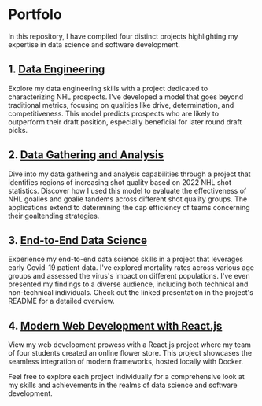 # Portfolo
In this repository, I have compiled four distinct projects highlighting my expertise in data science and software development.

## 1. [Data Engineering](/Data_Engineering_Project)
Explore my data engineering skills with a project dedicated to characterizing NHL prospects. I've developed a model that goes beyond traditional metrics, focusing on qualities like drive, determination, and competitiveness. This model predicts prospects who are likely to outperform their draft position, especially beneficial for later round draft picks.

## 2. [Data Gathering and Analysis](/Data_Gathering-Analysis_Project)
Dive into my data gathering and analysis capabilities through a project that identifies regions of increasing shot quality based on 2022 NHL shot statistics. Discover how I used this model to evaluate the effectiveness of NHL goalies and goalie tandems across different shot quality groups. The applications extend to determining the cap efficiency of teams concerning their goaltending strategies.

## 3. [End-to-End Data Science](/End-to-End_Project)
Experience my end-to-end data science skills in a project that leverages early Covid-19 patient data. I've explored mortality rates across various age groups and assessed the virus's impact on different populations. I've even presented my findings to a diverse audience, including both technical and non-technical individuals. Check out the linked presentation in the project's README for a detailed overview.

## 4. [Modern Web Development with React.js](/WebDev_Project)
View my web development prowess with a React.js project where my team of four students created an online flower store. This project showcases the seamless integration of modern frameworks, hosted locally with Docker.

Feel free to explore each project individually for a comprehensive look at my skills and achievements in the realms of data science and software development.
